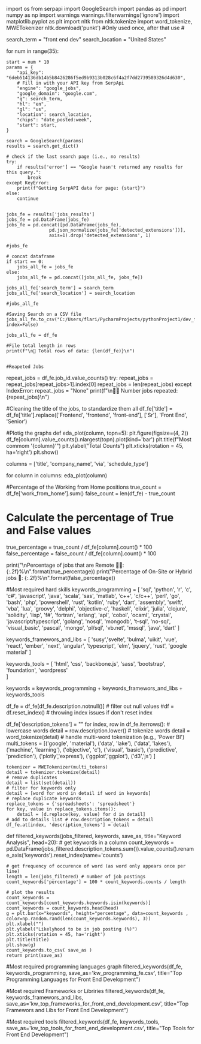 import os
from serpapi import GoogleSearch
import pandas as pd
import numpy as np
import warnings
warnings.filterwarnings('ignore')
import matplotlib.pyplot as plt
import nltk
from nltk.tokenize import word_tokenize, MWETokenizer
nltk.download('punkt') #Only used once, after that use #


search_term = "front end dev"
search_location = "United States"

for num in range(35):
    
    start = num * 10
    params = {
        "api_key": "6deb514136db14b5b8426286f5ed9b9313b028c6f4a2f7dd2739589326d4d630",
        # Fill in with your API key from SerpApi
        "engine": "google_jobs",
        "google_domain": "google.com",
        "q": search_term,
        "hl": "en",
        "gl": "us",
        "location": search_location,
        "chips": "date_posted:week",
        "start": start,
    }

    search = GoogleSearch(params)
    results = search.get_dict()

    # check if the last search page (i.e., no results)
    try:
        if results['error'] == "Google hasn't returned any results for this query.":
            break
    except KeyError:
        print(f"Getting SerpAPI data for page: {start}")
    else:
        continue
        
    
    jobs_fe = results['jobs_results']
    jobs_fe = pd.DataFrame(jobs_fe)
    jobs_fe = pd.concat([pd.DataFrame(jobs_fe),
                    pd.json_normalize(jobs_fe['detected_extensions'])],
                    axis=1).drop('detected_extensions', 1)

    #jobs_fe
    
    # concat dataframe
    if start == 0:
        jobs_all_fe = jobs_fe
    else:
        jobs_all_fe = pd.concat([jobs_all_fe, jobs_fe])

    jobs_all_fe['search_term'] = search_term
    jobs_all_fe['search_location'] = search_location
    
    #jobs_all_fe
    
    #Saving Search on a CSV file
    jobs_all_fe.to_csv("C:/Users/flari/PycharmProjects/pythonProject1/dev_fe5.csv", index=False)
    
    jobs_all_fe = df_fe
    
    #File total length in rows
    print(f"\n📏 Total rows of data: {len(df_fe)}\n")
    
    
    #Reapeted Jobs
repeat_jobs = df_fe.job_id.value_counts()
try:
    repeat_jobs = repeat_jobs[repeat_jobs>1].index[0]
    repeat_jobs = len(repeat_jobs)
except IndexError:
    repeat_jobs = "None"
print(f"\n👯‍♀️ Number jobs repeated: {repeat_jobs}\n")

#Cleaning the title of the jobs, to standardize them all
df_fe['title'] = df_fe['title'].replace(['Frontend', 'frontend', 'front-end'], ['Sr'], 'Front End', 'Senior')

#Plotig the graphs
def eda_plot(column, topn=5):
    plt.figure(figsize=(4, 2))
    df_fe[column].value_counts().nlargest(topn).plot(kind='bar')
    plt.title(f"Most commom '{column}'")
    plt.ylabel("Total Counts")
    plt.xticks(rotation = 45, ha='right')
    plt.show()

columns = ['title', 'company_name', 'via', 'schedule_type']

for column in columns:
    eda_plot(column)
    
  #Percentage of the Working from Home positions
true_count = df_fe['work_from_home'].sum()
false_count = len(df_fe) - true_count

# Calculate the percentage of True and False values
true_percentage = true_count / df_fe[column].count() * 100
false_percentage = false_count / df_fe[column].count() * 100

print("\nPercentage of jobs that are Remote 👨‍💻: {:.2f}%\n".format(true_percentage))
print("Percentage of On-Site or Hybrid jobs 🏨: {:.2f}%\n".format(false_percentage))

#Most required hard skills
keywords_programming = [
'sql', 'python', 'r', 'c', 'c#', 'javascript',  'java', 'scala', 'sas', 'matlab', 
'c++', 'c/c++', 'perl', 'go', 'bash', 'php', 'powershell', 'rust', 
'kotlin', 'ruby',  'dart', 'assembly', 'swift', 'vba', 'lua', 'groovy', 'delphi', 'objective-c', 
'haskell', 'elixir', 'julia', 'clojure', 'solidity', 'lisp', 'f#', 'fortran', 'erlang', 'apl', 
'cobol', 'ocaml', 'crystal', 'javascript/typescript', 'golang', 'nosql', 'mongodb', 't-sql', 'no-sql',
'visual_basic', 'pascal', 'mongo', 'pl/sql', 'vb.net', 'mssql', 
'java', 'dart'
]

keywords_framewors_and_libs = [
 'susy','svelte', 'bulma', 'uikit', 'vue', 'react', 'ember', 'next', 'angular', 'typescript', 'elm', 'jquery', 'rust', 'google material'
]

keywords_tools = [
'html', 'css',  'backbone.js', 'sass', 'bootstrap', 'foundation', 'wordpress'  
]

keywords = keywords_programming + keywords_framewors_and_libs + keywords_tools

df_fe = df_fe[df_fe.description.notnull()] # filter out null values
#df = df.reset_index() # throwing index issues if don't reset index

df_fe['description_tokens'] = ""
for index, row in df_fe.iterrows():
    # lowercase words
    detail = row.description.lower()
    # tokenize words
    detail = word_tokenize(detail)
    # handle multi-word tokenization (e.g., 'Power BI')
    multi_tokens = [('google', 'material'), ('data', 'lake'), ('data', 'lakes'), ('machine', 'learning'), ('objective', 'c'),
                    ('visual', 'basic'), ('predictive', 'prediction'), ('plotly','express'), ('ggplot','ggplot'), ('d3','js') ]

    tokenizer = MWETokenizer(multi_tokens)
    detail = tokenizer.tokenize(detail)
    # remove duplicates
    detail = list(set(detail))
    # filter for keywords only
    detail = [word for word in detail if word in keywords] 
    # replace duplicate keywords
    replace_tokens = {'spreadsheets': 'spreadsheet'}
    for key, value in replace_tokens.items():
        detail = [d.replace(key, value) for d in detail]
    # add to details list # row.description_tokens = detail
    df_fe.at[index, 'description_tokens'] = detail    
    
    
 def filtered_keywords(jobs_filtered, keywords, save_as, title="Keyword Analysis", head=20):
    # get keywords in a column
    count_keywords = pd.DataFrame(jobs_filtered.description_tokens.sum()).value_counts().rename_axis('keywords').reset_index(name='counts')

    # get frequency of occurence of word (as word only appears once per line)
    length = len(jobs_filtered) # number of job postings
    count_keywords['percentage'] = 100 * count_keywords.counts / length

    # plot the results
    count_keywords = count_keywords[count_keywords.keywords.isin(keywords)]
    count_keywords = count_keywords.head(head)
    g = plt.bar(x="keywords", height="percentage", data=count_keywords , color=np.random.rand(len(count_keywords.keywords), 3))
    plt.xlabel("")
    plt.ylabel("Likelyhood to be in job posting (%)")
    plt.xticks(rotation = 45, ha='right')
    plt.title(title) 
    plt.show(g)
    count_keywords.to_csv( save_as )
    return print(save_as)
    
#Most required programming languages graph
filtered_keywords(df_fe, keywords_programming, save_as='kw_programming_fe.csv', title="Top Programming Languages for Front End Development")

#Most required Frameworks or Libriries 
filtered_keywords(df_fe, keywords_framewors_and_libs, save_as='kw_top_frameworks_for_front_end_development.csv', title="Top Framewors and Libs for Front End Development")

#Most required tools
filtered_keywords(df_fe, keywords_tools, save_as='kw_top_tools_for_front_end_development.csv', title="Top Tools for Front End Development")
